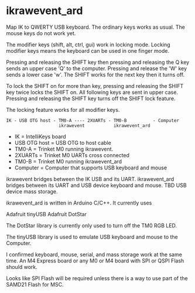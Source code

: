# ikrawevent_ard

Map IK to QWERTY USB keyboard. The ordinary keys works as usual. The mouse
keys do not work yet.

The modifier keys (shift, alt, ctrl, gui) work in locking mode. Locking
modifier keys means the keyboard can be used in one finger mode.

Pressing and releasing the SHIFT key then pressing and releasing the Q key
sends an upper case 'Q' to the computer. Pressing and release the 'W' key sends
a lower case 'w'. The SHIFT works for the next key then it turns off.

To lock the SHIFT on for more than key, pressing and releasing the SHIFT key
twice locks the SHIFT on. All following keys are sent in upper case. Pressing
and releasing the SHIFT key turns off the SHIFT lock feature.

The locking feature works for all modifier keys.

```
IK - USB OTG host - TM0-A ---- 2XUARTs - TM0-B          - Computer
                    ikrawevent           ikrawevent_ard
```
* IK = IntelliKeys board
* USB OTG host = USB OTG to host cable
* TM0-A = Trinket M0 running ikrawevent.
* 2XUARTs = Trinket M0 UARTs cross connected
* TM0-B = Trinket M0 running ikrawevent_ard
* Computer = Computer that supports USB keyboard and mouse

ikrawevent bridges between the IK USB and its UART. ikrawevent_ard bridges
between its UART and USB device keyboard and mouse. TBD USB device
mass storage.

ikrawevent_ard is written in Arduino C/C++. It currently uses

Adafruit tinyUSB
Adafruit DotStar

The DotStar library is currently only used to turn off the TM0 RGB LED.

The tinyUSB library is used to emulate USB keyboard and mouse to the Computer.

I confirmed keyboard, mouse, serial, and mass storage work at the same time.
An M4 Express board or any M0 or M4 board with SPI or QSPI Flash should work.

Looks like SPI Flash will be required unless there is a way to use part of the
SAMD21 Flash for MSC.
